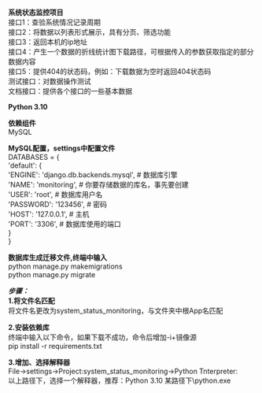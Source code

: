 **系统状态监控项目**        
接口1：查验系统情况记录周期     
接口2：将数据以列表形式展示，具有分页、筛选功能     
接口3：返回本机的ip地址     
接口4：产生一个数据的折线统计图下载路径，可根据传入的参数获取指定的部分数据内容     
接口5：提供404的状态码，例如：下载数据为空时返回404状态码       
测试接口：对数据操作测试        
文档接口：提供各个接口的一些基本数据        

**Python 3.10**     

**依赖组件**        
MySQL      

**MySQL配置，settings中配置文件**       
DATABASES = {       
    'default': {        
        'ENGINE': 'django.db.backends.mysql',   # 数据库引擎        
        'NAME': 'monitoring',         # 你要存储数据的库名，事先要创建      
        'USER': 'root',         # 数据库用户名      
        'PASSWORD': '123456',     # 密码        
        'HOST': '127.0.0.1',    # 主机      
        'PORT': '3306',         # 数据库使用的端口      
    }       
}           

**数据库生成迁移文件,终端中输入**       
python manage.py makemigrations     
python manage.py migrate        

_**步骤：**_        
**1.将文件名匹配**      
将文件名更改为system_status_monitoring，与文件夹中根App名匹配       

**2.安装依赖库**        
终端中输入以下命令，如果下载不成功，命令后增加-i+镜像源     
pip install -r requirements.txt         

**3.增加、选择解释器**      
File->settings->Project:system_status_monitoring->Python Tnterpreter:       
以上路径下，选择一个解释器，推荐：Python 3.10 某路径下\python.exe       


